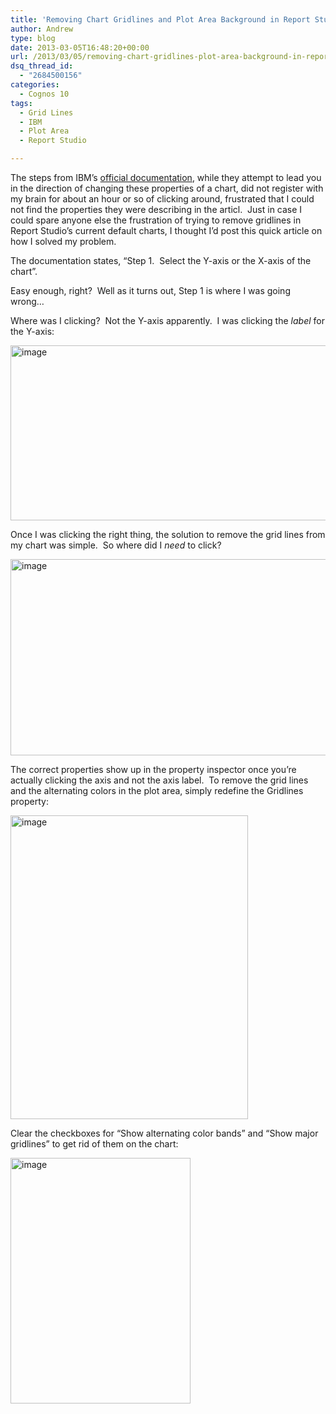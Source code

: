 ```yaml
---
title: 'Removing Chart Gridlines and Plot Area Background in Report Studio'
author: Andrew
type: blog
date: 2013-03-05T16:48:20+00:00
url: /2013/03/05/removing-chart-gridlines-plot-area-background-in-report-studio/
dsq_thread_id:
  - "2684500156"
categories:
  - Cognos 10
tags:
  - Grid Lines
  - IBM
  - Plot Area
  - Report Studio

---
```

The steps from IBM’s <a href="http://pic.dhe.ibm.com/infocenter/cbi/v10r1m0/index.jsp?topic=%2Fcom.ibm.swg.im.cognos.ug_cr_rptstd.10.1.0.doc%2Fug_cr_rptstd_id6040custom_axes.html" target="_blank">official documentation</a>, while they attempt to lead you in the direction of changing these properties of a chart, did not register with my brain for about an hour or so of clicking around, frustrated that I could not find the properties they were describing in the articl.&nbsp; Just in case I could spare anyone else the frustration of trying to remove gridlines in Report Studio’s current default charts, I thought I’d post this quick article on how I solved my problem.

The documentation states, “Step 1.&nbsp; Select the Y-axis or the X-axis of the chart”.

Easy enough, right?&nbsp; Well as it turns out, Step 1 is where I was going wrong…

Where was I clicking?&nbsp; Not the Y-axis apparently.&nbsp; I was clicking the _label_ for the Y-axis: 

[<img style="background-image: none; border-right-width: 0px; padding-left: 0px; padding-right: 0px; display: inline; border-top-width: 0px; border-bottom-width: 0px; border-left-width: 0px; padding-top: 0px" title="image" border="0" alt="image" src="http://www.andrewcbancroft.com/wp-content/uploads/2013/03/image_thumb.png" width="725" height="280" />][1]

Once I was clicking the right thing, the solution to remove the grid lines from my chart was simple.&nbsp; So where did I _need_ to click?

[<img style="background-image: none; border-right-width: 0px; padding-left: 0px; padding-right: 0px; display: inline; border-top-width: 0px; border-bottom-width: 0px; border-left-width: 0px; padding-top: 0px" title="image" border="0" alt="image" src="http://www.andrewcbancroft.com/wp-content/uploads/2013/03/image_thumb1.png" width="725" height="314" />][2]

The correct properties show up in the property inspector once you’re actually clicking the axis and not the axis label.&nbsp; To remove the grid lines and the alternating colors in the plot area, simply redefine the Gridlines property:

[<img style="background-image: none; border-right-width: 0px; padding-left: 0px; padding-right: 0px; display: inline; border-top-width: 0px; border-bottom-width: 0px; border-left-width: 0px; padding-top: 0px" title="image" border="0" alt="image" src="http://www.andrewcbancroft.com/wp-content/uploads/2013/03/image_thumb2.png" width="380" height="486" />][3]

Clear the checkboxes for “Show alternating color bands” and “Show major gridlines” to get rid of them on the chart:

[<img style="background-image: none; border-right-width: 0px; padding-left: 0px; padding-right: 0px; display: inline; border-top-width: 0px; border-bottom-width: 0px; border-left-width: 0px; padding-top: 0px" title="image" border="0" alt="image" src="http://www.andrewcbancroft.com/wp-content/uploads/2013/03/image_thumb3.png" width="288" height="393" />][4]

 [1]: http://www.andrewcbancroft.com/wp-content/uploads/2013/03/image.png
 [2]: http://www.andrewcbancroft.com/wp-content/uploads/2013/03/image1.png
 [3]: http://www.andrewcbancroft.com/wp-content/uploads/2013/03/image2.png
 [4]: http://www.andrewcbancroft.com/wp-content/uploads/2013/03/image3.png